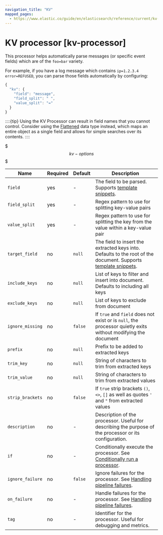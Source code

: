 ```yaml
---
navigation_title: "KV"
mapped_pages:
  - https://www.elastic.co/guide/en/elasticsearch/reference/current/kv-processor.html
---
```


# KV processor [kv-processor]


This processor helps automatically parse messages (or specific event fields) which are of the `foo=bar` variety.

For example, if you have a log message which contains `ip=1.2.3.4 error=REFUSED`, you can parse those fields automatically by configuring:

```js
{
  "kv": {
    "field": "message",
    "field_split": " ",
    "value_split": "="
  }
}
```

::::{tip}
Using the KV Processor can result in field names that you cannot control. Consider using the [Flattened](/reference/elasticsearch/mapping-reference/flattened.md) data type instead, which maps an entire object as a single field and allows for simple searches over its contents.
::::


$$$kv-options$$$

| Name | Required | Default | Description |
| --- | --- | --- | --- |
| `field` | yes | - | The field to be parsed. Supports [template snippets](docs-content://manage-data/ingest/transform-enrich/ingest-pipelines.md#template-snippets). |
| `field_split` | yes | - | Regex pattern to use for splitting key-value pairs |
| `value_split` | yes | - | Regex pattern to use for splitting the key from the value within a key-value pair |
| `target_field` | no | `null` | The field to insert the extracted keys into. Defaults to the root of the document. Supports [template snippets](docs-content://manage-data/ingest/transform-enrich/ingest-pipelines.md#template-snippets). |
| `include_keys` | no | `null` | List of keys to filter and insert into document. Defaults to including all keys |
| `exclude_keys` | no | `null` | List of keys to exclude from document |
| `ignore_missing` | no | `false` | If `true` and `field` does not exist or is `null`, the processor quietly exits without modifying the document |
| `prefix` | no | `null` | Prefix to be added to extracted keys |
| `trim_key` | no | `null` | String of characters to trim from extracted keys |
| `trim_value` | no | `null` | String of characters to trim from extracted values |
| `strip_brackets` | no | `false` | If `true` strip brackets `()`, `<>`, `[]` as well as quotes `'` and `"` from extracted values |
| `description` | no | - | Description of the processor. Useful for describing the purpose of the processor or its configuration. |
| `if` | no | - | Conditionally execute the processor. See [Conditionally run a processor](docs-content://manage-data/ingest/transform-enrich/ingest-pipelines.md#conditionally-run-processor). |
| `ignore_failure` | no | `false` | Ignore failures for the processor. See [Handling pipeline failures](docs-content://manage-data/ingest/transform-enrich/ingest-pipelines.md#handling-pipeline-failures). |
| `on_failure` | no | - | Handle failures for the processor. See [Handling pipeline failures](docs-content://manage-data/ingest/transform-enrich/ingest-pipelines.md#handling-pipeline-failures). |
| `tag` | no | - | Identifier for the processor. Useful for debugging and metrics. |


